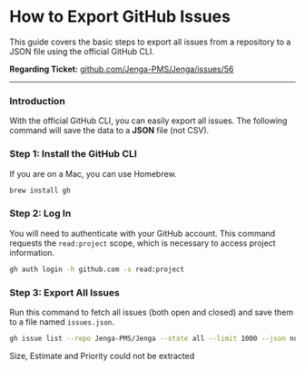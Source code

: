 # How to Export GitHub Issues

This guide covers the basic steps to export all issues from a repository to a JSON file using the official GitHub CLI.

**Regarding Ticket:** [github.com/Jenga-PMS/Jenga/issues/56](https://github.com/Jenga-PMS/Jenga/issues/56)

---

### Introduction

With the official GitHub CLI, you can easily export all issues. The following command will save the data to a **JSON** file (not CSV).

### Step 1: Install the GitHub CLI

If you are on a Mac, you can use Homebrew.

```bash
brew install gh
```

### Step 2: Log In

You will need to authenticate with your GitHub account. This command requests the `read:project` scope, which is necessary to access project information.

```bash
gh auth login -h github.com -s read:project
```

### Step 3: Export All Issues

Run this command to fetch all issues (both open and closed) and save them to a file named `issues.json`.

```bash
gh issue list --repo Jenga-PMS/Jenga --state all --limit 1000 --json number,title,body,state,assignees,labels,milestone,comments,createdAt,updatedAt,projectItems > all-issues.json
```

Size, Estimate and Priority could not be extracted